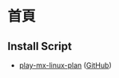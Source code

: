 # 首頁

## Install Script

* [play-mx-linux-plan](https://samwhelp.github.io/play-mx-linux-plan/) ([GitHub](https://github.com/samwhelp/play-mx-linux-plan))

